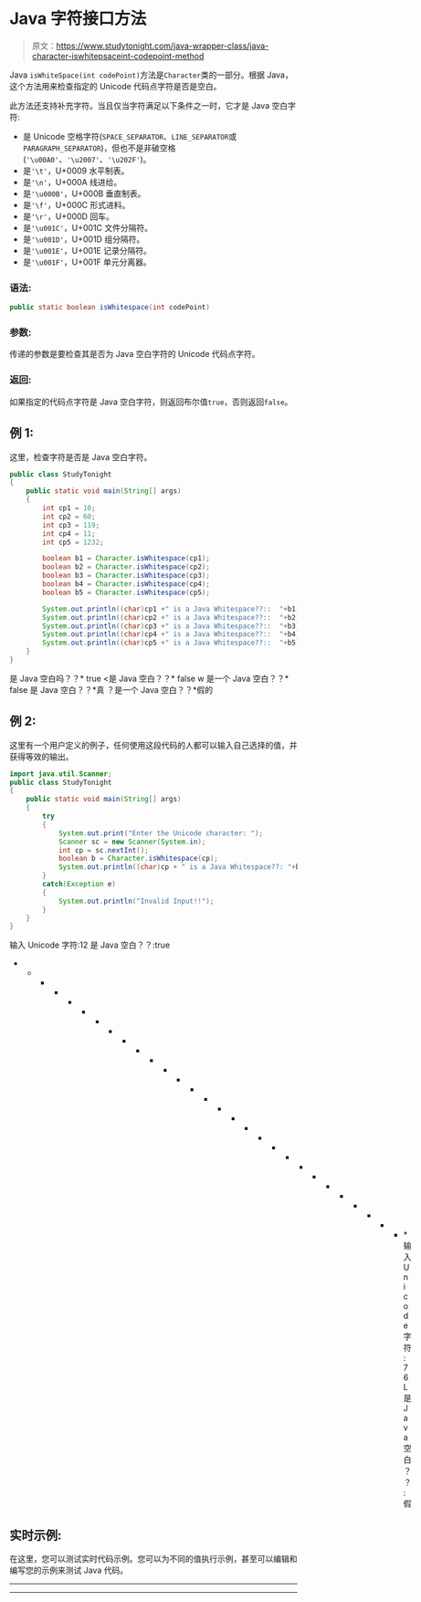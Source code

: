 # Java 字符接口方法

> 原文：<https://www.studytonight.com/java-wrapper-class/java-character-iswhitepsaceint-codepoint-method>

Java `isWhiteSpace(int codePoint)`方法是`Character`类的一部分。根据 Java，这个方法用来检查指定的 Unicode 代码点字符是否是空白。

此方法还支持补充字符。当且仅当字符满足以下条件之一时，它才是 Java 空白字符:

*   是 Unicode 空格字符(`SPACE_SEPARATOR`、`LINE_SEPARATOR`或`PARAGRAPH_SEPARATOR`)，但也不是非破空格(`'\u00A0'`、`'\u2007'`、`'\u202F'`)。
*   是`'\t'`，U+0009 水平制表。
*   是`'\n'`，U+000A 线进给。
*   是`'\u000B'`，U+000B 垂直制表。
*   是`'\f'`，U+000C 形式进料。
*   是`'\r'`，U+000D 回车。
*   是`'\u001C'`，U+001C 文件分隔符。
*   是`'\u001D'`，U+001D 组分隔符。
*   是`'\u001E'`，U+001E 记录分隔符。
*   是`'\u001F'`，U+001F 单元分离器。

### 语法:

```java
public static boolean isWhitespace(int codePoint)
```

### 参数:

传递的参数是要检查其是否为 Java 空白字符的 Unicode 代码点字符。

### 返回:

如果指定的代码点字符是 Java 空白字符，则返回布尔值`true`，否则返回`false`。

## 例 1:

这里，检查字符是否是 Java 空白字符。

```java
public class StudyTonight
{  
	public static void main(String[] args)
	{  
		int cp1 = 10;  
		int cp2 = 60;  
		int cp3 = 119;  
		int cp4 = 11;   
		int cp5 = 1232;  

		boolean b1 = Character.isWhitespace(cp1);  
		boolean b2 = Character.isWhitespace(cp2);  
		boolean b3 = Character.isWhitespace(cp3);  
		boolean b4 = Character.isWhitespace(cp4);  
		boolean b5 = Character.isWhitespace(cp5);  

		System.out.println((char)cp1 +" is a Java Whitespace??::  "+b1);  
		System.out.println((char)cp2 +" is a Java Whitespace??::  "+b2);  
		System.out.println((char)cp3 +" is a Java Whitespace??::  "+b3);  
		System.out.println((char)cp4 +" is a Java Whitespace??::  "+b4);  
		System.out.println((char)cp5 +" is a Java Whitespace??::  "+b5);  
	}  
} 
```

是 Java 空白吗？？* true
<是 Java 空白？？* false
w 是一个 Java 空白？？* false
是 Java 空白？？*真
？是一个 Java 空白？？*假的

## 例 2:

这里有一个用户定义的例子，任何使用这段代码的人都可以输入自己选择的值，并获得等效的输出。

```java
import java.util.Scanner; 
public class StudyTonight
{  
	public static void main(String[] args)
	{  
		try
		{
			System.out.print("Enter the Unicode character: ");  
			Scanner sc = new Scanner(System.in);        
			int cp = sc.nextInt(); 
			boolean b = Character.isWhitespace(cp);
			System.out.println((char)cp + " is a Java Whitespace??: "+b);
		}
		catch(Exception e)
		{
			System.out.println("Invalid Input!!");
		}
	}
}
```

输入 Unicode 字符:12
是 Java 空白？？:true
* * * * * * * * * * * * * * * * * * * * * * * * * * * * * *输入 Unicode 字符:76
L 是 Java 空白？？:假

## 实时示例:

在这里，您可以测试实时代码示例。您可以为不同的值执行示例，甚至可以编辑和编写您的示例来测试 Java 代码。

* * *

* * *